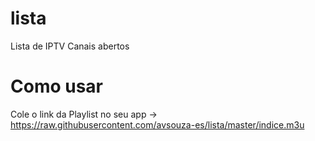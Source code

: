 # lista
Lista de IPTV Canais abertos

# Como usar

Cole o link da Playlist no seu app -> https://raw.githubusercontent.com/avsouza-es/lista/master/indice.m3u

